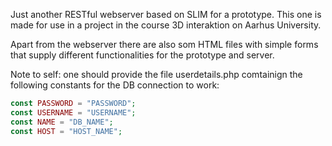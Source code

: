 Just another RESTful webserver based on SLIM for a prototype. This one is made for use in a project in the course 3D interaktion on Aarhus University.

Apart from the webserver there are also som HTML files with simple forms that supply different functionalities for the prototype and server.

Note to self: one should provide the file userdetails.php comtainign the following constants for the DB connection to work:


```php
const PASSWORD = "PASSWORD";
const USERNAME = "USERNAME";
const NAME = "DB_NAME";
const HOST = "HOST_NAME";
```

